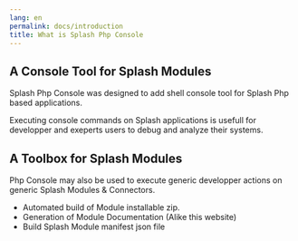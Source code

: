 ```yaml
---
lang: en
permalink: docs/introduction
title: What is Splash Php Console
---
```


## A Console Tool for Splash Modules

Splash Php Console was designed to add shell console tool for Splash Php based applications.

Executing console commands on Splash applications is usefull for developper and exeperts users to debug and analyze their systems.

## A Toolbox for Splash Modules

Php Console may also be used to execute generic developper actions on generic Splash Modules & Connectors. 

* Automated build of Module installable zip.
* Generation of Module Documentation (Alike this website)
* Build Splash Module manifest json file
